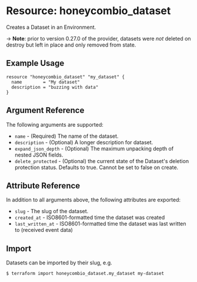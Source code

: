 # Resource: honeycombio_dataset

Creates a Dataset in an Environment.

-> **Note**: prior to version 0.27.0 of the provider, datasets were *not* deleted on destroy but left in place and only removed from state.

## Example Usage

```hcl
resource "honeycombio_dataset" "my_dataset" {
  name        = "My dataset"
  description = "buzzing with data"
}
```

## Argument Reference

The following arguments are supported:

* `name` - (Required) The name of the dataset.
* `description` - (Optional) A longer description for dataset.
* `expand_json_depth` - (Optional) The maximum unpacking depth of nested JSON fields.
* `delete_protected` - (Optional) the current state of the Dataset's deletion protection status. Defaults to true. Cannot be set to false on create.

## Attribute Reference

In addition to all arguments above, the following attributes are exported:

* `slug` - The slug of the dataset.
* `created_at` - ISO8601-formatted time the dataset was created
* `last_written_at` - ISO8601-formatted time the dataset was last written to (received event data)

## Import

Datasets can be imported by their slug, e.g.

```shell
$ terraform import honeycombio_dataset.my_dataset my-dataset
```
